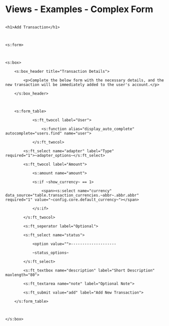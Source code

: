 
# Views - Examples - Complex Form

<code>
&lt;h1&gt;Add Transaction&lt;/h1&gt;<br />
<br />
&lt;s:form&gt;<br />
<br />
&lt;s:box&gt;<br />
    &lt;s:box_header title="Transaction Details"&gt;<br />
        &lt;p&gt;Complete the below form with the necessary details, and the new transaction will be immediately added to the user's account.&lt;/p&gt;<br />
    &lt;/s:box_header&gt;<br />
<br />
    &lt;s:form_table&gt;<br />
            &lt;s:ft_twocol label="User"&gt;<br />
                &lt;s:function alias="display_auto_complete" autocomplete="users.find" name="user"&gt; <br />
            &lt;/s:ft_twocol&gt;<br />
        &lt;s:ft_select name="adapter" label="Type" required="1"&gt;~adapter_options~&lt;/s:ft_select&gt;<br />
        &lt;s:ft_twocol label="Amount"&gt;<br />
            &lt;s:amount name="amount"&gt;<br />
            &lt;s:if ~show_currency~ == 1&gt;<br />
                &lt;span&gt;&lt;s:select name="currency" data_source="table.transaction_currencies.~abbr~.abbr.abbr" required="1" value="~config.core.default_currency~"&gt;&lt;/span&gt;<br />
            &lt;/s:if&gt;<br />
        &lt;/s:ft_twocol&gt;<br />
        &lt;s:ft_seperator label="Optional"&gt;<br />
        &lt;s:ft_select name="status"&gt;<br />
            &lt;option value=""&gt;--------------------<br />
            ~status_options~<br />
        &lt;/s:ft_select&gt;<br />
        &lt;s:ft_textbox name="description" label="Short Description" maxlength="80"&gt;<br />
        &lt;s:ft_textarea name="note" label="Optional Note"&gt;<br />
        &lt;s:ft_submit value="add" label="Add New Transaction"&gt;<br />
    &lt;/s:form_table&gt;<br />
<br />
&lt;/s:box&gt;<br />
</code>


